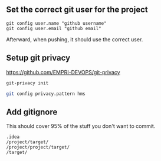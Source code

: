 ## Set the correct git user for the project
```
git config user.name "github username"
git config user.email "github email"
```
Afterward, when pushing, it should use the correct user.

## Setup git privacy
https://github.com/EMPRI-DEVOPS/git-privacy
```bash
git-privacy init
```
```bash
git config privacy.pattern hms
```

## Add gitignore
This should cover 95% of the stuff you don't want to commit.
```
.idea
/project/target/
/project/project/target/
/target/
```